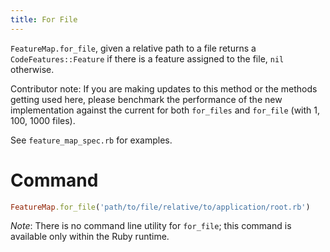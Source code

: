 ```yaml
---
title: For File
---
```


`FeatureMap.for_file`, given a relative path to a file returns a `CodeFeatures::Feature` if there is a feature assigned to the file, `nil` otherwise.

Contributor note: If you are making updates to this method or the methods getting used here, please benchmark the performance of the new implementation against the current for both `for_files` and `for_file` (with 1, 100, 1000 files).

See `feature_map_spec.rb` for examples.

# Command

```ruby
FeatureMap.for_file('path/to/file/relative/to/application/root.rb')
```

_Note_: There is no command line utility for `for_file`; this command is available only within the Ruby runtime.
